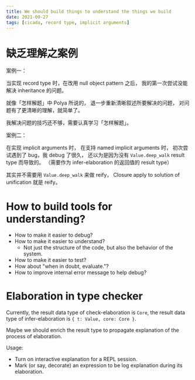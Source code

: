 ```yaml
---
title: We should build things to understand the things we build
date: 2021-09-27
tags: [cicada, record type, implicit arguments]
---
```


# 缺乏理解之案例

案例一：

当实现 record type 时，在改用 null object pattern 之后，
我的第一次尝试没能解决 inheritance 的问题。

就像「怎样解题」中 Polya 所说的，
退一步重新清晰叙述所要解决的问题，
对问题有了更清晰的理解，就简单了。

我解决问题的技巧还不够，需要认真学习「怎样解题」。

案例二：

在实现 implicit arguments 时，
在支持 named implicit arguments 时，
初次尝试遇到了 bug，我 debug 了很久，
还以为是因为没有 `Value.deep_walk` result type 而导致的。
（需要作为 infer-elaboration 的返回值的 result type）

其实并不需要用 `Value.deep_walk` 来做 reify，
Closure apply to solution of unification 就是 reify。

# How to build tools for understanding?

- How to make it easier to debug?
- How to make it easier to understand?
  - Not just the structure of the code,
    but also the behavior of the system.
- How to make it easier to test?
- How about "when in doubt, evaluate."?
- How to improve internal error message to help debug?

# Elaboration in type checker

Currently,
the result data type of check-elaboration is `Core`,
the result data type of infer-elaboration is `{ t: Value, core: Core }`.

Maybe we should enrich the result type to propagate explanation of the process of elaboration.

Usage:
- Turn on interactive explanation for a REPL session.
- Mark (or say, decorate) an expression to be log explanation during its elaboration.
